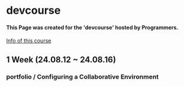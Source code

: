 # devcourse

#### This Page was created for the 'devcourse' hosted by Programmers.
[Info of this course](https://school.programmers.co.kr/learn/courses/24444/24444-4%EA%B8%B0-k-digital-training-%ED%83%80%EC%9E%85%EC%8A%A4%ED%81%AC%EB%A6%BD%ED%8A%B8%EB%A1%9C-%ED%95%A8%EA%BB%98%ED%95%98%EB%8A%94-%EC%9B%B9-%ED%92%80-%EC%82%AC%EC%9D%B4%ED%81%B4-%EA%B0%9C%EB%B0%9Creact-nodejs)

## 1 Week (24.08.12 ~ 24.08.16)
### portfolio / Configuring a Collaborative Environment
